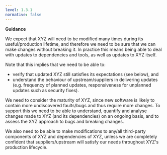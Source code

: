 ```yaml
---
level: 1.3.1
normative: false
---
```


**Guidance**

We expect that XYZ will need to be modified many times during its useful/production lifetime, and therefore we need to be sure that we can make changes without breaking it. In practice this means being able to deal with updates to dependencies and tools, as well as updates to XYZ itself.

Note that this implies that we need to be able to:

- verify that updated XYZ still satisfies its expectations (see below), and
- understand the behaviour of upstream/suppliers in delivering updates (e.g. frequency of planned updates, responsiveness for unplanned updates such as security fixes).

We need to consider the maturity of XYZ, since new software is likely to contain more undiscovered faults/bugs and thus require more changes. To support this we need to be able to understand, quantify and analyse changes made to XYZ (and its dependencies) on an ongoing basis, and to assess the XYZ approach to bugs and breaking changes.

We also need to be able to make modifications to any/all third-party components of XYZ and dependencies of XYZ, unless we are completely confident that suppliers/upstream will satisfy our needs throughout XYZ's production lifecycle.
